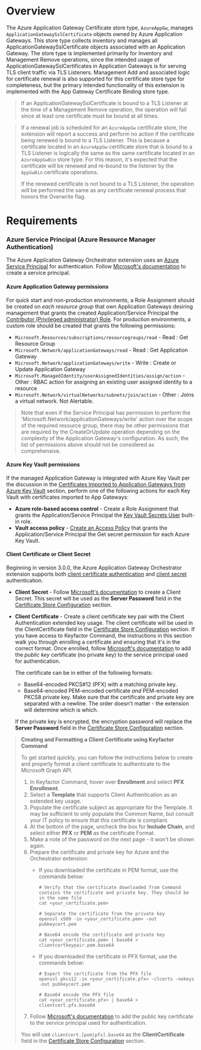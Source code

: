 # Overview

The Azure Application Gateway Certificate store type, `AzureAppGw`, manages `ApplicationGatewaySslCertificate` objects owned by Azure Application Gateways. This store type collects inventory and manages all ApplicationGatewaySslCertificate objects associated with an Application Gateway. The store type is implemented primarily for Inventory and Management Remove operations, since the intended usage of ApplicationGatewaySslCertificates in Application Gateways is for serving TLS client traffic via TLS Listeners. Management Add and associated logic for certificate renewal is also supported for this certificate store type for completeness, but the primary intended functionality of this extension is implemented with the App Gateway Certificate Binding store type.

> If an ApplicationGatewaySslCertificate is bound to a TLS Listener at the time of a Management Remove operation, the operation will fail since at least one certificate must be bound at all times.

> If a renewal job is scheduled for an `AzureAppGw` certificate store, the extension will report a success and perform no action if the certificate being renewed is bound to a TLS Listener. This is because a certificate located in an `AzureAppGw` certificate store that is bound to a TLS Listener is logically the same as the same certificate located in an `AzureAppGwBin` store type. For this reason, it's expected that the certificate will be renewed and re-bound to the listener by the `AppGwBin` certificate operations.
>
> If the renewed certificate is not bound to a TLS Listener, the operation will be performed the same as any certificate renewal process that honors the Overwrite flag.

# Requirements

### Azure Service Principal (Azure Resource Manager Authentication)

The Azure Application Gateway Orchestrator extension uses an [Azure Service Principal](https://learn.microsoft.com/en-us/entra/identity-platform/app-objects-and-service-principals?tabs=browser) for authentication. Follow [Microsoft's documentation](https://learn.microsoft.com/en-us/entra/identity-platform/howto-create-service-principal-portal) to create a service principal.

#### Azure Application Gateway permissions

For quick start and non-production environments, a Role Assignment should be created on _each resource group_ that own Application Gateways desiring management that grants the created Application/Service Principal the [Contributor (Privileged administrator) Role](https://learn.microsoft.com/en-us/azure/role-based-access-control/built-in-roles#contributor). For production environments, a custom role should be created that grants the following permissions:

- `Microsoft.Resources/subscriptions/resourcegroups/read` - Read : Get Resource Group
- `Microsoft.Network/applicationGateways/read` - Read : Get Application Gateway
- `Microsoft.Network/applicationGateways/write` - Write : Create or Update Application Gateway
- `Microsoft.ManagedIdentity/userAssignedIdentities/assign/action` - Other : RBAC action for assigning an existing user assigned identity to a resource
- `Microsoft.Network/virtualNetworks/subnets/join/action` - Other : Joins a virtual network. Not Alertable.

> Note that even if the Service Principal has permission to perform the 'Microsoft.Network/applicationGateways/write' action over the scope of the required resource group, there may be other permissions that are required by the CreateOrUpdate operation depending on the complexity of the Application Gateway's configuration. As such, the list of permissions above should not be considered as comprehensive.

#### Azure Key Vault permissions

If the managed Application Gateway is integrated with Azure Key Vault per the discussion in the [Certificates Imported to Application Gateways from Azure Key Vault](#certificates-imported-to-application-gateways-from-azure-key-vault) section, perform one of the following actions for each Key Vault with certificates imported to App Gateways:
* **Azure role-based access control** - Create a Role Assignment that grants the Application/Service Principal the [Key Vault Secrets User](https://learn.microsoft.com/en-us/azure/key-vault/general/rbac-guide?tabs=azure-cli) built-in role.
* **Vault access policy** - [Create an Access Policy](https://learn.microsoft.com/en-us/azure/key-vault/general/assign-access-policy?tabs=azure-portal) that grants the Application/Service Principal the Get secret permission for each Azure Key Vault.

#### Client Certificate or Client Secret

Beginning in version 3.0.0, the Azure Application Gateway Orchestrator extension supports both [client certificate authentication](https://learn.microsoft.com/en-us/graph/auth-register-app-v2#option-1-add-a-certificate) and [client secret](https://learn.microsoft.com/en-us/graph/auth-register-app-v2#option-2-add-a-client-secret) authentication.

* **Client Secret** - Follow [Microsoft's documentation](https://learn.microsoft.com/en-us/graph/auth-register-app-v2#option-2-add-a-client-secret) to create a Client Secret. This secret will be used as the **Server Password** field in the [Certificate Store Configuration](#certificate-store-configuration) section.
* **Client Certificate** - Create a client certificate key pair with the Client Authentication extended key usage. The client certificate will be used in the ClientCertificate field in the [Certificate Store Configuration](#certificate-store-configuration) section. If you have access to Keyfactor Command, the instructions in this section walk you through enrolling a certificate and ensuring that it's in the correct format. Once enrolled, follow [Microsoft's documentation](https://learn.microsoft.com/en-us/graph/auth-register-app-v2#option-1-add-a-certificate) to add the _public key_ certificate (no private key) to the service principal used for authentication.

    The certificate can be in either of the following formats:
    * Base64-encoded PKCS#12 (PFX) with a matching private key.
    * Base64-encoded PEM-encoded certificate _and_ PEM-encoded PKCS8 private key. Make sure that the certificate and private key are separated with a newline. The order doesn't matter - the extension will determine which is which.

    If the private key is encrypted, the encryption password will replace the **Server Password** field in the [Certificate Store Configuration](#certificate-store-configuration) section.

> **Creating and Formatting a Client Certificate using Keyfactor Command**
>
> To get started quickly, you can follow the instructions below to create and properly format a client certificate to authenticate to the Microsoft Graph API.
>
> 1. In Keyfactor Command, hover over **Enrollment** and select **PFX Enrollment**.
> 2. Select a **Template** that supports Client Authentication as an extended key usage.
> 3. Populate the certificate subject as appropriate for the Template. It may be sufficient to only populate the Common Name, but consult your IT policy to ensure that this certificate is compliant.
> 4. At the bottom of the page, uncheck the box for **Include Chain**, and select either **PFX** or **PEM** as the certificate Format.
> 5. Make a note of the password on the next page - it won't be shown again.
> 6. Prepare the certificate and private key for Azure and the Orchestrator extension:
>     * If you downloaded the certificate in PEM format, use the commands below:
>
>        ```shell
>        # Verify that the certificate downloaded from Command contains the certificate and private key. They should be in the same file
>        cat <your_certificate.pem>
>
>        # Separate the certificate from the private key
>        openssl x509 -in <your_certificate.pem> -out pubkeycert.pem
>
>        # Base64 encode the certificate and private key
>        cat <your_certificate.pem> | base64 > clientcertkeypair.pem.base64
>        ```
>
>    * If you downloaded the certificate in PFX format, use the commands below:
>
>        ```shell
>        # Export the certificate from the PFX file
>        openssl pkcs12 -in <your_certificate.pfx> -clcerts -nokeys -out pubkeycert.pem
>
>        # Base64 encode the PFX file
>        cat <your_certificate.pfx> | base64 > clientcert.pfx.base64
>        ```
> 7. Follow [Microsoft's documentation](https://learn.microsoft.com/en-us/graph/auth-register-app-v2#option-1-add-a-certificate) to add the public key certificate to the service principal used for authentication.
>
> You will use `clientcert.[pem|pfx].base64` as the **ClientCertificate** field in the [Certificate Store Configuration](#certificate-store-configuration) section.

